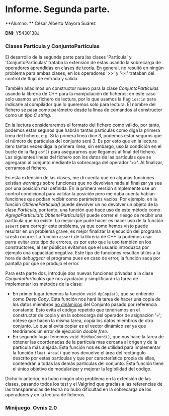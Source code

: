 # Informe. Segunda parte.

**Alumno: ** César Alberto Mayora Suárez

**DNI:** Y5430138J

### Clases Particula y ConjuntoParticulas

El desarrollo de la segunda parte para las clases 'Partícula' y 'ConjuntoPartículas' trataba la extensión de estas usando la sobrecarga de operadores aprendidas en clases de teoría. En general, no resultó en ningún problema para ambas clases, en los operadores '>>' y '<<' trataban del control de flujo de entrada y salida.

También añadimos un constructor nuevo para la clase *ConjuntoPartículas* usando la librería de C++ *<fstream>* para la manipulación de ficheros; en este caso solo usamos un fichero de lectura, por lo que usamos la flag ```ios:in``` para indicarle al compilador que lo queremos solo para lectura. El nombre del fichero se pasa como parámetro desde la línea de comandos al constructor como un tipo *C string*. 

En la lectura consideraremos el formato del fichero como válido, por tanto, podemos estar seguros que habrán tantas partículas como diga la primera línea del fichero, e.g. Si la primera línea dice 3, podemos estar seguros que el número de partículas del conjunto será 3. Es por esto que en la lectura itero tantas veces diga la primera línea, sin embargo, uso la condición en el bucle de la flag ```eof()``` para asegurarnos que llegamos al final del fichero. Las siguientes líneas del fichero son los datos de las partículas que se agregaran al conjunto mediante la sobrecarga del operador '>>'. Al finalizar, cerramos el fichero.

En esta extensión de las clases, me di cuenta que en algunas funciones existían *warnings* sobre funciones que no devolvían nada al finalizar ya sea por una posición mal definida. En la primera versión simplemente use un control condicional para validar la posición pero me daba cuenta habían funciones que podían recibir como parámetros vacíos. Por ejemplo, en la función *ObtienePartícula()* puede devolver un no devolver un objeto de la clase *Partícula*, por tanto, una función que hace uso de este método como *AgregaPartícula(p.ObtienePartícula(i))* puede correr el riesgo de recibir una partícula que no existe. Lo mejor que pude hacer es hacer uso de la función ```assert``` para corregir este problema, ya que como hemos visto puede resultar en un problema grave, es mejor finalizar la ejecución del programa si esto ocurre. La función ```assert``` de la librería *<assert>* de  C++  la podemos usar parra evitar este tipo de errores, es por esto que la uso también en los constructores, al ser públicos evitamos que el usuario introduzca por ejemplo una capacidad negativa. Este tipo de funciones resultan útiles a la hora de *debuggear* el programa pues en caso de error, la función saca por pantalla por qué se produjo el error.

Para esta parte dos, introduje dos nuevas funciones privadas a la clase *ConjuntoPartículas* que nos ayudarán y simplificarán la tarea de implementar los métodos de la clase:

- En primer lugar tenemos la función ```void dpCopia()```, que se entiende como *Deep Copy*. Esta función nos hará la tarea de hacer una copia de los datos miembros <u>no dinámicos</u> del Conjunto pasado por referencia constante. Esto evita el código repetido que tendríamos en el constructor de copia y en la sobrecarga del operador de asignación '='; nótese que hacen la misma tarea, copia los datos miembros de otro conjunto. Lo que si evita copiar es el vector dinámico *set*  ya que tendríamos un error de ejecución *double free*.
- En segundo lugar tenemos ```void MinMaxCoord()```, que nos hace la tarea de obtener las coordenadas de la partícula mas cercana al orígen y de la partícula más alejada. Esta función nos es de utilidad para implementar la función ```float Area()``` que nos devuelve el área del rectángulo descrito por estas partículas y que por característica propia de ellas, contendrán a todas las demás partículas del conjunto. Ésta función tiene el único objetivo de modularizar y mejorar la legibilidad del código.

Dicho lo anterior, no hubo ningún otro problema en la extensión de las clases, pasando todos los test y el Valgrind que gracias a las referencias de las transparencias de teoría no hubo dificultad en la sobrecarga de los operadores y en la lectura de ficheros.

### Minijuego. Ovnis 2.0

